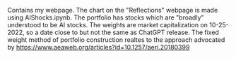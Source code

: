 Contains my webpage.
The chart on the "Reflections" webpage is made using AIShocks.ipynb. 
The portfolio has stocks which are "broadly" understood to be AI stocks.
The weights are market capitalization on 10-25-2022, so a date close to but not the same as ChatGPT release.
The fixed weight method of portfolio construction realtes to the approach advocated by https://www.aeaweb.org/articles?id=10.1257/aeri.20180399 
